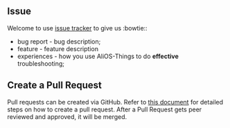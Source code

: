 
## Issue

Welcome to use [issue tracker](https://github.com/alibaba/AliOS-Things/issues) to give us :bowtie::

* bug report - bug description;
* feature - feature description
* experiences - how you use AliOS-Things to do **effective** troubleshooting;

## Create a Pull Request

Pull requests can be created via GitHub. Refer to [this document](https://help.github.com/articles/creating-a-pull-request/) for detailed steps on how to create a pull request. After a Pull Request gets peer reviewed and approved, it will be merged.

